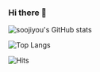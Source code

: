 ### Hi there 👋

<!--
**soojiyou/soojiyou** is a ✨ _special_ ✨ repository because its `README.md` (this file) appears on your GitHub profile.

Here are some ideas to get you started:

- 🔭 I’m currently working on ...
- 🌱 I’m currently learning ...
- 👯 I’m looking to collaborate on ...
- 🤔 I’m looking for help with ...
- 💬 Ask me about ...
- 📫 How to reach me: ...
- 😄 Pronouns: ...
- ⚡ Fun fact: ...
-->


![soojiyou's GitHub stats](https://github-readme-stats.vercel.app/api?username=soojiyou&count_private=true&theme=graywhite&show_icons=true&hide=contribs,prs)

![Top Langs](https://github-readme-stats.vercel.app/api/top-langs/?username=soojiyou&layout=compact)

![Hits](https://hits.seeyoufarm.com/api/count/incr/badge.svg?url=https%3A%2F%2Fgithub.com%2Fsoojiyou&count_bg=%237ACB3C&title_bg=%23555555&icon=github.svg&icon_color=%23FFFFFF&title=hits&edge_flat=true)

